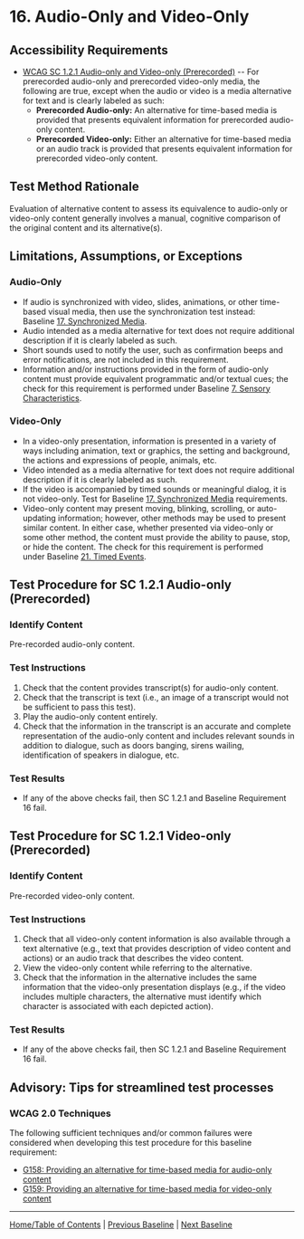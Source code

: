 # 16. Audio-Only and Video-Only

Accessibility Requirements
--------------------------
-   [WCAG SC 1.2.1 Audio-only and Video-only (Prerecorded)](https://www.w3.org/TR/UNDERSTANDING-WCAG20/media-equiv-av-only-alt.html) -- For prerecorded audio-only and prerecorded video-only media, the following are true, except when the audio or video is a media alternative for text and is clearly labeled as such:
    -   **Prerecorded Audio-only:** An alternative for time-based media is provided that presents equivalent information for prerecorded audio-only content.
    -   **Prerecorded Video-only:** Either an alternative for time-based media or an audio track is provided that presents equivalent information for prerecorded video-only content.

Test Method Rationale
---------------------
Evaluation of alternative content to assess its equivalence to audio-only or video-only content generally involves a manual, cognitive comparison of the original content and its alternative(s).

Limitations, Assumptions, or Exceptions
---------------------------------------
### Audio-Only
-   If audio is synchronized with video, slides, animations, or other time-based visual media, then use the synchronization test instead: Baseline [17. Synchronized Media](https://github.com/Section508Coordinators/ICTTestingBaseline/blob/master/docs/17SyncMedia.md).
-   Audio intended as a media alternative for text does not require additional description if it is clearly labeled as such.
-   Short sounds used to notify the user, such as confirmation beeps and error notifications, are not included in this requirement.
-   Information and/or instructions provided in the form of audio-only content must provide equivalent programmatic and/or textual cues; the check for this requirement is performed under Baseline [7. Sensory Characteristics](https://github.com/Section508Coordinators/ICTTestingBaseline/blob/master/docs/07Sensory.md).

### Video-Only
-   In a video-only presentation, information is presented in a variety of ways including animation, text or graphics, the setting and background, the actions and expressions of people, animals, etc.
-   Video intended as a media alternative for text does not require additional description if it is clearly labeled as such.
-   If the video is accompanied by timed sounds or meaningful dialog, it is not video-only. Test for Baseline [17. Synchronized Media](https://github.com/Section508Coordinators/ICTTestingBaseline/blob/master/docs/17SyncMedia.md) requirements.
-   Video-only content may present moving, blinking, scrolling, or auto-updating information; however, other methods may be used to present similar content. In either case, whether presented via video-only or some other method, the content must provide the ability to pause, stop, or hide the content. The check for this requirement is performed under Baseline [21. Timed Events](https://github.com/Section508Coordinators/ICTTestingBaseline/blob/master/docs/21TimedEvents.md).

Test Procedure for SC 1.2.1 Audio-only (Prerecorded)
----------------------------------------------------
### Identify Content
Pre-recorded audio-only content.

### Test Instructions
1.  Check that the content provides transcript(s) for audio-only content.
2.  Check that the transcript is text (i.e., an image of a transcript would not be sufficient to pass this test).
3.  Play the audio-only content entirely.
4.  Check that the information in the transcript is an accurate and complete representation of the audio-only content and includes relevant sounds in addition to dialogue, such as doors banging, sirens wailing, identification of speakers in dialogue, etc.

### Test Results
-   If any of the above checks fail, then SC 1.2.1 and Baseline Requirement 16 fail.

Test Procedure for SC 1.2.1 Video-only (Prerecorded)
----------------------------------------------------
### Identify Content
Pre-recorded video-only content.

### Test Instructions
1.  Check that all video-only content information is also available through a text alternative (e.g., text that provides description of video content and actions) or an audio track that describes the video content.
2.  View the video-only content while referring to the alternative.
3.  Check that the information in the alternative includes the same information that the video-only presentation displays (e.g., if the video includes multiple characters, the alternative must identify which character is associated with each depicted action).

### Test Results
-   If any of the above checks fail, then SC 1.2.1 and Baseline Requirement 16 fail.

Advisory: Tips for streamlined test processes
---------------------------------------------
### WCAG 2.0 Techniques
The following sufficient techniques and/or common failures were considered when developing this test procedure for this baseline requirement:
-   [G158: Providing an alternative for time-based media for audio-only content](https://www.w3.org/TR/WCAG20-TECHS/G158.html)
-   [G159: Providing an alternative for time-based media for video-only content](https://www.w3.org/TR/WCAG20-TECHS/G159.html)

----------------------------------------
[Home/Table of Contents](index.md) | [Previous Baseline](15Language.md) | [Next Baseline](17SyncMedia.md)
